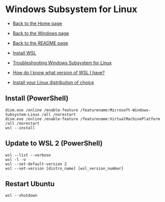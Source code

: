 # Windows Subsystem for Linux

- [Back to the Home page](../../README.md)
- [Back to the Windows page](../README.md)
- [Back to the README page](README.md)

- [Install WSL](https://docs.microsoft.com/en-US/windows/wsl/install-win10)
- [Troubleshooting Windows Subsystem for Linux](https://docs.microsoft.com/en-US/windows/wsl/troubleshooting)
- [How do I know what version of WSL I have?](https://linuxhint.com/check-wsl-version/)
- [Install your Linux distribution of choice](https://aka.ms/wslstore)


## Install (PowerShell)
	dism.exe /online /enable-feature /featurename:Microsoft-Windows-Subsystem-Linux /all /norestart
	dism.exe /online /enable-feature /featurename:VirtualMachinePlatform /all /norestart
	wsl --install

## Update to WSL 2 (PowerShell)
	wsl --list --verbose
	wsl -l -v
	wsl --set-default-version 2
	wsl --set-version [distro_name] [wsl_version_number]

## Restart Ubuntu
	wsl --shutdown
